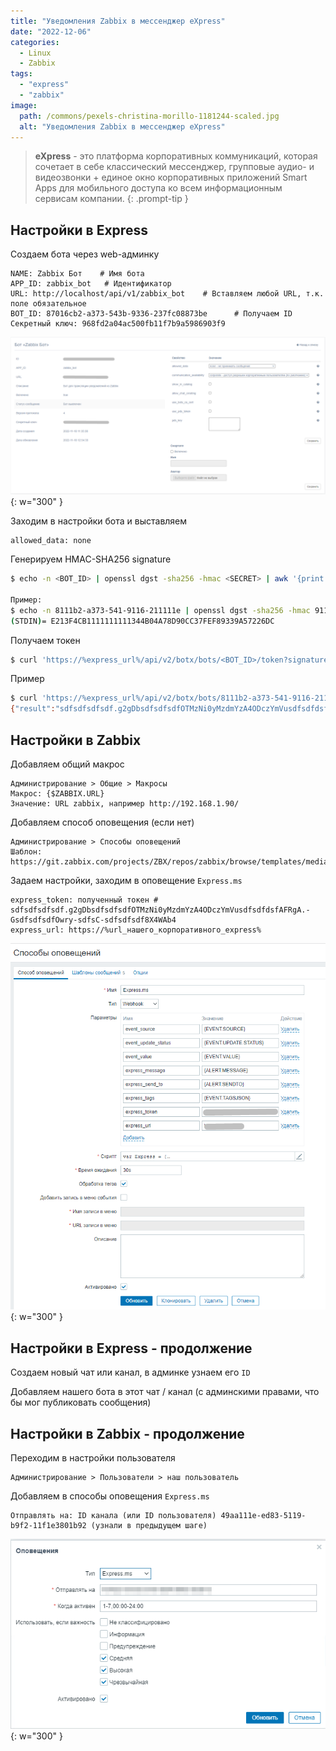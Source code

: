 ```yaml
---
title: "Уведомления Zabbix в мессенджер eXpress"
date: "2022-12-06"
categories: 
  - Linux
  - Zabbix
tags: 
  - "express"
  - "zabbix"
image:
  path: /commons/pexels-christina-morillo-1181244-scaled.jpg
  alt: "Уведомления Zabbix в мессенджер eXpress"
---
```


> **eXpress** - это платформа корпоративных коммуникаций, которая сочетает в себе классический мессенджер, групповые аудио- и видеозвонки + единое окно корпоративных приложений Smart Apps для мобильного доступа ко всем информационным сервисам компании.
{: .prompt-tip }

## Настройки в Express

Создаем бота через web-админку

```
NAME: Zabbix Бот    # Имя бота
APP_ID: zabbix_bot   # Идентификатор
URL: http://localhost/api/v1/zabbix_bot	   # Вставляем любой URL, т.к. поле обязательное
BOT_ID:	87016cb2-a373-543b-9336-237fc08873be      # Получаем ID
Секретный ключ:	968fd2a04ac500fb11f7b9a5986903f9
```

![](/assets/img/posts/2022/12/06/image-2.png){: w="300" }

Заходим в настройки бота и выставляем

```
allowed_data: none
```

Генерируем HMAC-SHA256 signature

```sh
$ echo -n <BOT_ID> | openssl dgst -sha256 -hmac <SECRET> | awk '{print toupper($0)}'

Пример:
$ echo -n 8111b2-a373-541-9116-211111e | openssl dgst -sha256 -hmac 9111111111115986903f9 | awk '{print toupper($0)}'
(STDIN)= E213F4CB1111111111344B04A78D90CC37FEF89339A57226DC
```

Получаем токен

```sh
$ curl 'https://%express_url%/api/v2/botx/bots/<BOT_ID>/token?signature=<SIGNATURE>'
```

Пример
```sh
$ curl 'https://%express_url%/api/v2/botx/bots/8111b2-a373-541-9116-211111e/token?signature=E213F4CB1111111111344B04A78D90CC37FEF89339A57226DC'
{"result":"sdfsdfsdfsdf.g2gDbsdfsdfsdfOTMzNi0yMzdmYzA4ODczYmVusdfsdfdsfAFRgA.-GsdfsdfsdfOwry-sdfsC-sdfsdfsdf8X4WAb4","status":"ok"}
```

## Настройки в Zabbix

Добавляем общий макрос

```
Администрирование > Общие > Макросы
Макрос: {$ZABBIX.URL}
Значение: URL zabbix, например http://192.168.1.90/
```

Добавляем способ оповещения (если нет)

```
Администрирование > Способы оповещений
Шаблон: https://git.zabbix.com/projects/ZBX/repos/zabbix/browse/templates/media/express.ms/media_express_ms.yaml
```

Задаем настройки, заходим в оповещение `Express.ms`

```
express_token: полученный токен # sdfsdfsdfsdf.g2gDbsdfsdfsdfOTMzNi0yMzdmYzA4ODczYmVusdfsdfdsfAFRgA.-GsdfsdfsdfOwry-sdfsC-sdfsdfsdf8X4WAb4
express_url: https://%url_нашего_корпоративного_express%
```

![](/assets/img/posts/2022/12/06/image-4.png){: w="300" }

## Настройки в Express - продолжение

Создаем новый чат или канал, в админке узнаем его `ID`

Добавляем нашего бота в этот чат / канал (с админскими правами, что бы мог публиковать сообщения)

## Настройки в Zabbix - продолжение

Переходим в настройки пользователя

```
Администрирование > Пользователи > наш пользователь
```

Добавляем в способы оповещения `Express.ms`

```
Отправлять на: ID канала (или ID пользователя) 49aa111e-ed83-5119-b9f2-11f1e3801b92 (узнали в предыдущем шаге)
```

![](/assets/img/posts/2022/12/06/image-5.png){: w="300" }
